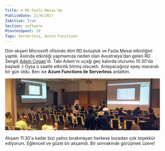 ```yaml
---
Title: 4 RD Fazla Mesai'de
PublishDate: 21/6/2017
IsActive: True
Section: software
MinutesSpent: 10
Tags: Serverless, Azure Functions
---
```


Dün akşam Microsoft ofisinde dört RD buluştuk ve Fazla Mesai etkinliğini yaptık. Aslında etkinliği yapmamıza neden olan Avustralya'dan gelen RD Sevgili [Adam Cogan](http://adamcogan.com/)'dı. Tabi Adam'ın uçağı geç kalında oturumu 10.30'da başladı :) Oysa o saatte etkinlik bitmiş olacaktı. Anlayacağınız epey maceralı bir gün oldu. Ben ise **Azure Functions ile Serverless** anlattım. 

![](media/4-RD-Fazla-Mesai/oturum.jpg)

Akşam 11.30'a kadar bizi yalnız bırakmayan herkese buradan çok teşekkür ediyorum. Eğlenceli ve güzel bir akşamdı. Bir sonrakinde görüşmek üzere!